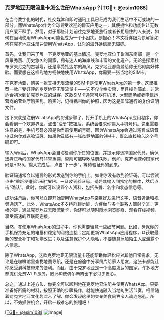 ### 克罗地亚无限流量卡怎么注册WhatsApp？[[TG💪+ @esim1088](https://t.me/s/esim1088)]

在当今数字化的时代，社交媒体和即时通讯工具已经成为我们生活中不可或缺的一部分。而WhatsApp作为全球最受欢迎的聊天应用之一，其便捷性和功能性让无数用户爱不释手。然而，对于那些计划前往克罗地亚旅行或者长期居住的人来说，如何在当地使用WhatsApp可能会成为一个小困扰。别担心！本文将详细为你解答如何在克罗地亚注册并使用WhatsApp，让你的海外通信毫无障碍。

首先，让我们来了解一下克罗地亚的基本情况。克罗地亚位于欧洲东南部，是一个风景秀丽、历史悠久的国家，拥有迷人的海岸线和丰富的文化遗产。无论是探索杜布罗夫尼克的古城墙，还是享受扎达尔的海风，克罗地亚都能带给你无尽的美好体验。而要想在这样的地方畅快地使用WhatsApp，你需要一张当地的SIM卡。

在克罗地亚，购买一张支持无限流量的SIM卡是使用WhatsApp的第一步。这里推荐一款广受好评的克罗地亚无限流量卡——它不仅价格实惠，而且操作简单，非常适合初次到访克罗地亚的游客。这款SIM卡通常可以在机场、大型商场或者电信运营商的营业厅购买到。购买时，记得携带你的护照，因为这是国际通行的身份证明文件。

接下来就是注册WhatsApp的关键步骤了。打开手机上的WhatsApp应用程序，你会看到一个欢迎界面。点击“注册”按钮后，系统会要求你输入手机号码。这里需要注意的是，手机号码必须是你当前使用的号码，因为WhatsApp会通过短信或语音电话向你发送验证码。如果你已经有一张克罗地亚的SIM卡，那么直接输入这个号码即可。

输入号码后，WhatsApp会自动检测你所在的位置，并提示你选择国家代码。确保选择正确的国家代码非常重要，否则可能导致注册失败。例如，克罗地亚的国家代码是+385。输入完成后，点击“下一步”，等待验证码的到来。

验证码通常会以短信的形式发送到你的手机上。如果你没有收到验证码，可以尝试点击“重新发送验证码”按钮。一旦收到验证码，请将其输入到指定的框中，然后点击“确认”。此时，你就可以设置个人资料，包括头像、名字和状态信息等。

成功注册后，你可以立即开始使用WhatsApp与亲朋好友进行文字、语音通话和视频通话了。此外，WhatsApp还支持群聊功能，方便你与多个联系人同时交流。更棒的是，通过克罗地亚无限流量卡，你还可以随时随地浏览网页、观看在线视频，享受高速的互联网连接。

当然，在使用WhatsApp的过程中，你也需要留意一些细节问题。比如，确保你的手机保持充足的电量和稳定的网络连接；定期更新WhatsApp应用程序，以获取最新的安全补丁和功能改进；以及注意保护个人隐私，不要随意添加陌生人或泄露个人信息。

除了WhatsApp，这款克罗地亚无限流量卡还能帮助你轻松应对其他日常需求。无论是在咖啡馆里查找地图导航，还是在旅途中分享照片给家人朋友，这张卡都能让你感受到科技带来的便利。而且，由于克罗地亚是一个高度发达的国家，许多地方都提供免费Wi-Fi服务，因此即使偶尔断网也不必过于担心。

总之，通过上述方法，你完全可以顺利地在克罗地亚注册并使用WhatsApp。只要准备好所需的材料，按照正确的步骤操作，就能快速融入当地的生活节奏。相信随着对克罗地亚文化的深入了解，你会发现这里的美景美食同样令人流连忘返。所以，不妨抓住机会，开启一段难忘的旅程吧！

[[TG💪+ @esim1088](https://t.me/s/esim1088) ![Image](https://i.postimg.cc/4NQfJmqS/Snipaste-2025-05-13-00-14-12.png)]